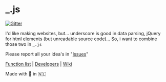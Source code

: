 # _.js

[![Gitter](https://badges.gitter.im/Join%20Chat.svg)](https://gitter.im/wdg/_.js?utm_source=badge&utm_medium=badge&utm_campaign=pr-badge&utm_content=body_badge)

I'd like making websites, but... underscore is good in data parsing, jQuery for html elements (but unreadable source code)...
So, i want to combine those two in `_.js`

Please report all your idea's in "[Issues](https://github.com/wdg/_.js/issues)"

[Function list](https://github.com/wdg/_.js/wiki/Function%20List) | [Developers](https://github.com/wdg/_.js/wiki/Developers) | [Wiki](https://github.com/wdg/_.js/wiki)

Made with 💙 in 🇳🇱